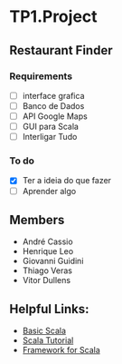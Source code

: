 # TP1.Project
## Restaurant Finder
### Requirements
- [ ] interface grafica
- [ ] Banco de Dados
- [ ] API Google Maps
- [ ] GUI para Scala
- [ ] Interligar Tudo
### To do
- [X] Ter a ideia do que fazer
- [ ] Aprender algo
## Members
- André Cassio
- Henrique Leo
- Giovanni Guidini
- Thiago Veras
- Vitor Dullens

## Helpful Links:
- [Basic Scala](https://www.youtube.com/watch?v=DzFt0YkZo8M)
- [Scala Tutorial](https://www.scala-exercises.org/scala_tutorial/terms_and_types)
- [Framework for Scala](https://www.playframework.com/)